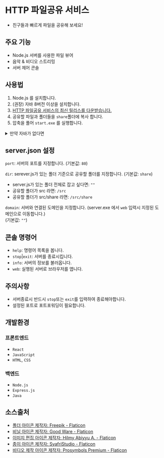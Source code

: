 # HTTP 파일공유 서비스
* 친구들과 빠르게 파일을 공유해 보세요!
## 주요 기능
* Node.js 서버를 사용한 파일 뷰어
* 음악 & 비디오 스트리밍
* 서버 제어 콘솔
## 사용법
1. Node.js 를 설치합니다.
2. (권장) 자바 8버전 이상을 설치합니다.
3. [HTTP 파일공유 서비스의 최신 릴리스를 다운받습니다.](https://github.com/Lseoksee/HTTP_FileShare/releases)
4. 공유할 파일과 폴더들을 `share`폴더에 복사 합니다. 
5. 압축을 풀어 `start.exe` 를 실행합니다.
<details>
    <summary>만약 자바가 없다면</summary>
  
    1. server.js 가 있는 폴더에서 cmd를 실행합니다. (cd명령을 사용해도 무관)
    2. node server.js 를 입력하여 서버를 실행합니다.
</details>

## server.json 설정
`port`: 서버의 포트를 지정합니다. (기본값: `80`)

`dir`: serever.js가 있는 폴더 기준으로 공유할 폴더를 지정합니다. (기본값: `share`)
* server.js가 있는 폴더 전체로 잡고 싶다면: `""`
* 공유할 폴더가 src 라면: `/src`
* 공유할 폴더가 src/share 라면: `/src/share`

`domain`: 서버와 연결된 도메인을 지정합니다. (server.exe 에서 `web` 입력시 지정된 도메인으로 이동합니다.) <br> (기본값: `""`)

## 콘솔 명령어
* `help`: 명령어 목록을 봅니다.
* `stop`|`exit`: 서버를 종료시킵니다.
* `info`: 서버의 정보를 불러옵니다.
* `web`: 실행된 서버로 브라우저를 엽니다.
## 주의사항
* 서버종료시 반드시 `stop`또는 `exit`를 입력하여 종료해야합니다.
* 설정된 포트로 포트포워딩이 필요합니다.
## 개발환경
### 프론트엔드
* `React`
* `JavaScript`
* `HTML`, `CSS`
### 백엔드
* `Node.js`
* `Express.js`
* `Java`
## 소스출처
* <a href="https://www.flaticon.com/kr/free-icons/" title="폴더 아이콘">폴더 아이콘  제작자: Freepik - Flaticon</a>
* <a href="https://www.flaticon.com/kr/free-icons/" title="비닐 아이콘">비닐 아이콘  제작자: Good Ware - Flaticon</a>
* <a href="https://www.flaticon.com/kr/free-icons/-" title="이미지 편집 아이콘">이미지 편집 아이콘  제작자: Hilmy Abiyyu A. - Flaticon</a>
* <a href="https://www.flaticon.com/kr/free-icons/" title="종이 아이콘">종이 아이콘  제작자: SyafriStudio - Flaticon</a>
* <a href="https://www.flaticon.com/kr/free-icons/-" title="비디오 제작 아이콘">비디오 제작 아이콘  제작자: Prosymbols Premium - Flaticon</a>
